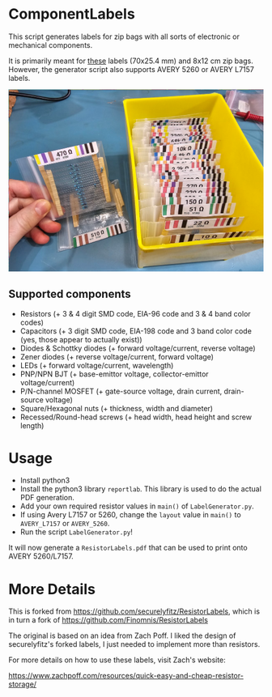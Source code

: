 # ComponentLabels

This script generates labels for zip bags with all sorts of electronic or mechanical components.

It is primarily meant for [these](https://www.obalyvysocina.cz/produkty/samolepici-etikety) labels (70x25.4 mm) and 8x12 cm zip bags. However, the generator script also supports AVERY 5260 or AVERY L7157 labels.

<img src="Example.png">

## Supported components

- Resistors (+ 3 & 4 digit SMD code, EIA-96 code and 3 & 4 band color codes)
- Capacitors (+ 3 digit SMD code, EIA-198 code and 3 band color code (yes, those appear to actually exist))
- Diodes & Schottky diodes (+ forward voltage/current, reverse voltage)
- Zener diodes (+ reverse voltage/current, forward voltage)
- LEDs (+ forward voltage/current, wavelength)
- PNP/NPN BJT (+ base-emittor voltage, collector-emittor voltage/current)
- P/N-channel MOSFET (+ gate-source voltage, drain current, drain-source voltage)
- Square/Hexagonal nuts (+ thickness, width and diameter)
- Recessed/Round-head screws (+ head width, head height and screw length)

# Usage

- Install python3
- Install the python3 library `reportlab`. This library is used to do the actual PDF generation.
- Add your own required resistor values in `main()` of `LabelGenerator.py`.
- If using Avery L7157 or 5260, change the `layout` value in `main()` to `AVERY_L7157` or `AVERY_5260`.
- Run the script `LabelGenerator.py`!

It will now generate a `ResistorLabels.pdf` that can be used to print onto AVERY 5260/L7157.

# More Details

This is forked from https://github.com/securelyfitz/ResistorLabels, which is in turn a fork of https://github.com/Finomnis/ResistorLabels

The original is based on an idea from Zach Poff. I liked the design of securelyfitz's forked labels, I just needed to implement more than resistors.

For more details on how to use these labels, visit Zach's website:

https://www.zachpoff.com/resources/quick-easy-and-cheap-resistor-storage/

